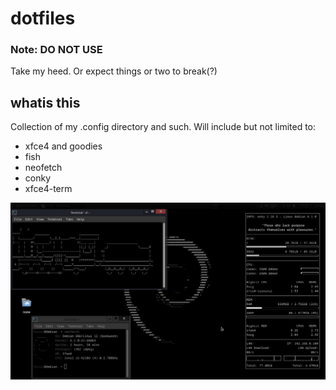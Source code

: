# dotfiles
### Note: DO NOT USE
Take my heed. Or expect things or two to break(?) 
## whatis this
Collection of my .config directory and such. Will include but not limited to:
- xfce4 and goodies
- fish
- neofetch
- conky
- xfce4-term
 
![](https://github.com/ioresolution/dotfiles/blob/main/preview.png)
